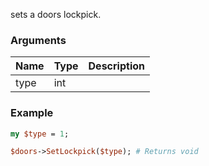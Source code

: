 sets a doors lockpick.
### Arguments
**Name**|**Type**|**Description**
:---|:---|:---
type|int|

### Example

```perl
my $type = 1;

$doors->SetLockpick($type); # Returns void
```